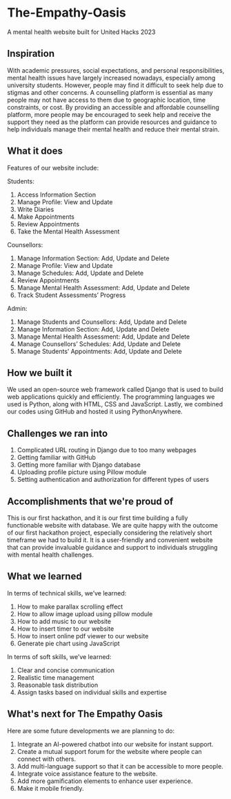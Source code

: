 # The-Empathy-Oasis
A mental health website built for United Hacks 2023

## Inspiration
With academic pressures, social expectations, and personal responsibilities, mental health issues have largely increased nowadays, especially among university students. However, people may find it difficult to seek help due to stigmas and other concerns. A counselling platform is essential as many people may not have access to them due to geographic location, time constraints, or cost. By providing an accessible and affordable counselling platform, more people may be encouraged to seek help and receive the support they need as the platform can provide resources and guidance to help individuals manage their mental health and reduce their mental strain.

## What it does
Features of our website include:

Students:
1. Access Information Section
2. Manage Profile: View and Update
3. Write Diaries
4. Make Appointments
5. Review Appointments
6. Take the Mental Health Assessment
   
Counsellors:
1. Manage Information Section: Add, Update and Delete
2. Manage Profile: View and Update
3. Manage Schedules: Add, Update and Delete
4. Review Appointments
5. Manage Mental Health Assessment: Add, Update and Delete
6. Track Student Assessments’ Progress
   
Admin:
1. Manage Students and Counsellors: Add, Update and Delete
2. Manage Information Section: Add, Update and Delete
3. Manage Mental Health Assessment: Add, Update and Delete
4. Manage Counsellors’ Schedules: Add, Update and Delete
5. Manage Students’ Appointments: Add, Update and Delete

## How we built it
We used an open-source web framework called Django that is used to build web applications quickly and efficiently. The programming languages we used is Python, along with HTML, CSS and JavaScript. Lastly, we combined our codes using GitHub and hosted it using PythonAnywhere.

## Challenges we ran into
1. Complicated URL routing in Django due to too many webpages
2. Getting familiar with GitHub
3. Getting more familiar with Django database
4. Uploading profile picture using Pillow module
5. Setting authentication and authorization for different types of users

## Accomplishments that we're proud of
This is our first hackathon, and it is our first time building a fully functionable website with database. We are quite happy with the outcome of our first hackathon project, especially considering the relatively short timeframe we had to build it. It is a user-friendly and convenient website that can provide invaluable guidance and support to individuals struggling with mental health challenges.

## What we learned
In terms of technical skills, we’ve learned:
1. How to make parallax scrolling effect
2. How to allow image upload using pillow module
3. How to add music to our website
4. How to insert timer to our website
5. How to insert online pdf viewer to our website
6. Generate pie chart using JavaScript

In terms of soft skills, we’ve learned:
1. Clear and concise communication
2. Realistic time management
3. Reasonable task distribution
4. Assign tasks based on individual skills and expertise

## What's next for The Empathy Oasis
Here are some future developments we are planning to do:
1. Integrate an AI-powered chatbot into our website for instant support.
2. Create a mutual support forum for the website where people can connect with others.
3. Add multi-language support so that it can be accessible to more people.
4. Integrate voice assistance feature to the website.
5. Add more gamification elements to enhance user experience.
6. Make it mobile friendly.
